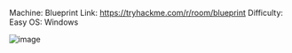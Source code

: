 Machine: Blueprint 
Link: https://tryhackme.com/r/room/blueprint
Difficulty: Easy
OS: Windows


![image](https://github.com/JossieFernandezSalas/TryhackmeCTF/assets/125423168/ac45a812-2fd0-4871-a188-de5f4e52f91d)
